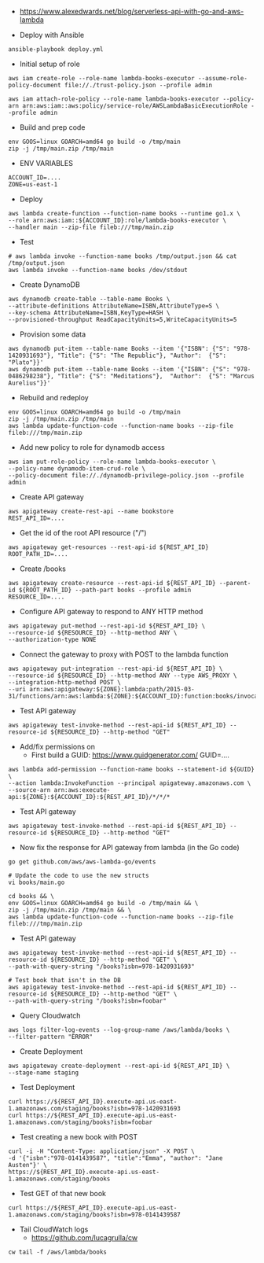 * https://www.alexedwards.net/blog/serverless-api-with-go-and-aws-lambda

* Deploy with Ansible
```
ansible-playbook deploy.yml
```

* Initial setup of role
```
aws iam create-role --role-name lambda-books-executor --assume-role-policy-document file://./trust-policy.json --profile admin

aws iam attach-role-policy --role-name lambda-books-executor --policy-arn arn:aws:iam::aws:policy/service-role/AWSLambdaBasicExecutionRole --profile admin
```

* Build and prep code
```
env GOOS=linux GOARCH=amd64 go build -o /tmp/main
zip -j /tmp/main.zip /tmp/main
```

* ENV VARIABLES
```
ACCOUNT_ID=....
ZONE=us-east-1
```

* Deploy
```
aws lambda create-function --function-name books --runtime go1.x \
--role arn:aws:iam::${ACCOUNT_ID}:role/lambda-books-executor \
--handler main --zip-file fileb:///tmp/main.zip
```

* Test
```
# aws lambda invoke --function-name books /tmp/output.json && cat /tmp/output.json
aws lambda invoke --function-name books /dev/stdout
```

* Create DynamoDB
```
aws dynamodb create-table --table-name Books \
--attribute-definitions AttributeName=ISBN,AttributeType=S \
--key-schema AttributeName=ISBN,KeyType=HASH \
--provisioned-throughput ReadCapacityUnits=5,WriteCapacityUnits=5
```

* Provision some data
```
aws dynamodb put-item --table-name Books --item '{"ISBN": {"S": "978-1420931693"}, "Title": {"S": "The Republic"}, "Author":  {"S": "Plato"}}'
aws dynamodb put-item --table-name Books --item '{"ISBN": {"S": "978-0486298238"}, "Title": {"S": "Meditations"},  "Author":  {"S": "Marcus Aurelius"}}'
```

* Rebuild and redeploy
```
env GOOS=linux GOARCH=amd64 go build -o /tmp/main
zip -j /tmp/main.zip /tmp/main
aws lambda update-function-code --function-name books --zip-file fileb:///tmp/main.zip
```

* Add new policy to role for dynamodb access
```
aws iam put-role-policy --role-name lambda-books-executor \
--policy-name dynamodb-item-crud-role \
--policy-document file://./dynamodb-privilege-policy.json --profile admin
```

* Create API gateway
```
aws apigateway create-rest-api --name bookstore
REST_API_ID=....
```

* Get the id of the root API resource ("/")
```
aws apigateway get-resources --rest-api-id ${REST_API_ID}
ROOT_PATH_ID=....
```

* Create /books
```
aws apigateway create-resource --rest-api-id ${REST_API_ID} --parent-id ${ROOT_PATH_ID} --path-part books --profile admin
RESOURCE_ID=....
```

* Configure API gateway to respond to ANY HTTP method
```
aws apigateway put-method --rest-api-id ${REST_API_ID} \
--resource-id ${RESOURCE_ID} --http-method ANY \
--authorization-type NONE
```

* Connect the gateway to proxy with POST to the lambda function
```
aws apigateway put-integration --rest-api-id ${REST_API_ID} \
--resource-id ${RESOURCE_ID} --http-method ANY --type AWS_PROXY \
--integration-http-method POST \
--uri arn:aws:apigateway:${ZONE}:lambda:path/2015-03-31/functions/arn:aws:lambda:${ZONE}:${ACCOUNT_ID}:function:books/invocations
```

* Test API gateway
```
aws apigateway test-invoke-method --rest-api-id ${REST_API_ID} --resource-id ${RESOURCE_ID} --http-method "GET"
```

* Add/fix permissions on 
    * First build a GUID: https://www.guidgenerator.com/
        GUID=....
```
aws lambda add-permission --function-name books --statement-id ${GUID} \
--action lambda:InvokeFunction --principal apigateway.amazonaws.com \
--source-arn arn:aws:execute-api:${ZONE}:${ACCOUNT_ID}:${REST_API_ID}/*/*/*
```

* Test API gateway
```
aws apigateway test-invoke-method --rest-api-id ${REST_API_ID} --resource-id ${RESOURCE_ID} --http-method "GET"
```

* Now fix the response for API gateway from lambda (in the Go code)
```
go get github.com/aws/aws-lambda-go/events

# Update the code to use the new structs
vi books/main.go

cd books && \
env GOOS=linux GOARCH=amd64 go build -o /tmp/main && \
zip -j /tmp/main.zip /tmp/main && \
aws lambda update-function-code --function-name books --zip-file fileb:///tmp/main.zip
```

* Test API gateway
```
aws apigateway test-invoke-method --rest-api-id ${REST_API_ID} --resource-id ${RESOURCE_ID} --http-method "GET" \
--path-with-query-string "/books?isbn=978-1420931693"

# Test book that isn't in the DB
aws apigateway test-invoke-method --rest-api-id ${REST_API_ID} --resource-id ${RESOURCE_ID} --http-method "GET" \
--path-with-query-string "/books?isbn=foobar"
```

* Query Cloudwatch
```
aws logs filter-log-events --log-group-name /aws/lambda/books \
--filter-pattern "ERROR"
```

* Create Deployment
```
aws apigateway create-deployment --rest-api-id ${REST_API_ID} \
--stage-name staging
```

* Test Deployment
```
curl https://${REST_API_ID}.execute-api.us-east-1.amazonaws.com/staging/books?isbn=978-1420931693
curl https://${REST_API_ID}.execute-api.us-east-1.amazonaws.com/staging/books?isbn=foobar
```

* Test creating a new book with POST
```
curl -i -H "Content-Type: application/json" -X POST \
-d '{"isbn":"978-0141439587", "title":"Emma", "author": "Jane Austen"}' \
https://${REST_API_ID}.execute-api.us-east-1.amazonaws.com/staging/books
```

* Test GET of that new book
```
curl https://${REST_API_ID}.execute-api.us-east-1.amazonaws.com/staging/books?isbn=978-0141439587
```

* Tail CloudWatch logs
    * https://github.com/lucagrulla/cw
```
cw tail -f /aws/lambda/books
```
